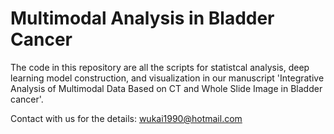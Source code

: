 # Multimodal Analysis in Bladder Cancer
The code in this repository are all the scripts for statistcal analysis, deep learning model construction, and visualization in our manuscript 'Integrative Analysis of Multimodal Data Based on CT and Whole Slide Image in Bladder cancer'.

Contact with us for the details: wukai1990@hotmail.com 

